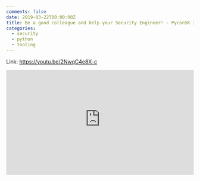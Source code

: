 ```yaml
---
comments: false
date: 2019-03-22T00:00:00Z
title: Be a good colleague and help your Security Engineer! - PyconSK 2019 (EN)
categories:
  - security
  - python
  - tooling
---
```


Link: https://youtu.be/2NwqC4e8X-c

<div style="position: relative; padding-bottom: 56.25%; height: 0; overflow: hidden;">
  <iframe src="https://www.youtube-nocookie.com/embed/2NwqC4e8X-c" style="position: absolute; top: 0; left: 0; width: 100%; height: 100%; border:0;" allowfullscreen title="Adam Števko - Be a good colleague and help your Security Engineer!"></iframe>
</div>
